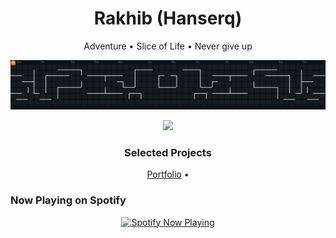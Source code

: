 <h1 align="center">Rakhib (Hanserq) </h1>
<p align="center">Adventure • Slice of Life • Never give up</p>

<!-- Pac-Man animated contribution graph (auto-updates) -->
<p align="center">
  <picture>
    <source media="(prefers-color-scheme: dark)" srcset="https://raw.githubusercontent.com/Hanserq/Hanserq/output/pacman-contribution-graph-dark.svg">
    <source media="(prefers-color-scheme: light)" srcset="https://raw.githubusercontent.com/Hanserq/Hanserq/output/pacman-contribution-graph.svg">
    <img alt="Pac-Man contribution graph" src="https://raw.githubusercontent.com/Hanserq/Hanserq/output/pacman-contribution-graph-dark.svg">
  </picture>
</p>

<!-- Streak stats (clean) -->
<p align="center">
  <img height="135" src="https://streak-stats.demolab.com?user=Hanserq&hide_longest_streak=true&mode=weekly&card_width=360&background=00000000"/>
</p>


<!-- Featured Work -->
<h3 align="center"> Selected Projects </h3>
<p align="center">
  <a href="https://github.com/Hanserq/Hanserq.github.io">Portfolio</a> •
</p>


###  Now Playing on Spotify
<p align="center">
  <a href="https://open.spotify.com/user/86m12v5228197e453dcvh8wte">
    <img src="https://spotify-github-profile.kittinanx.com/api/view?uid=86m12v5228197e453dcvh8wte&cover_image=true&theme=natemoo-re&show_offline=true&background_color=ffffff&interchange=true&bar_color=ff40ff&bar_color_cover=false" height="120" alt="Spotify Now Playing"/>
  </a>
</p>

